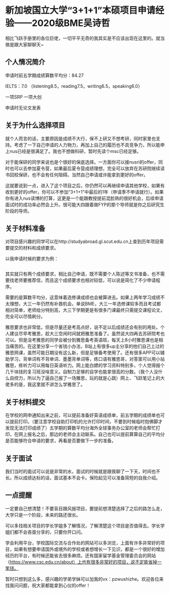 # 新加坡国立大学“3+1+1”本硕项目申请经验——2020级BME吴诗哲

相比飞跃手册里的各位巨佬，一切平平无奇的我其实是不应该出现在这里的。就当做是跟大家聊聊天\~

&#x20;

## 个人情况简介

申请时前五学期成绩算数平均分：84.27

IELTS：7.0 （listening8.5，reading7.5，writing6.5，speaking6.0）

一项SRP 一项大创

申请时无论文发表

## 关于为什么选择项目

就个人而言的话，主要原因是成绩不大行，保不上研又不想考研，同时家里也支持。考虑了一下自己申请的人力物力，再加上自己的履历也不具竞争力，所以能申上nus已经是很满足了。我也不想做科研，暂时先读个msc已经足够。

对于能保研的同学来说也是个很好的保底选择。一方面你可以接nusri的offer，同时也可以去参加夏令营，如果最后夏令营成绩理想，完全可以放弃在苏研院继续读书回校保研，也不会有任何阻碍。当然自己申请或许能拿到更好的offer。

这就要说到一点，进入了这个项目之后，你仍然可以再继续申请其他学校，如果有收到更好的offer，你可以不参加“3+1+1”中最后的1年（申请季不申请就行）。如果你有进入nus读博的打算，这更是一个能跟教授提前混脸熟的很好机会，后续申请面试时的成功率必然会上升。很可能大四跟着做FYP的那个导师就是你之后研究生阶段的导师。

## 关于材料准备

对项目感兴趣的同学可以在http://studyabroad.gl.scut.edu.cn上查到历年项目需要提交的材料和成绩要求。

以我申请时候的要求为例：

<figure><img src="blob:https://app.gitbook.com/43338516-085a-4a4d-9c1c-1be9385caeb4" alt=""><figcaption></figcaption></figure>

其实就只有两个成绩要求，相比自己申请，既不需要个人陈述等文书准备，也不需要找老师要推荐信，而且这个成绩要求也相对较低，可以说是简化了不少申请程序。

需要的是算数平均分，这意味着选修课成绩也会被算进去。如果上两年学习成绩不太理想，大三一年仍然有补救机会。单说BME，大三一年选修课较多而且考试都相对简单，老师给分特别高，大三下学期更是有很多门课最终只需提交课程论文，完全可以尽情刷分。

雅思要求也非常低，但是尽量还是考高点好，说不定以后成绩还会有别的用处。个人建议尽早考雅思，趁大三空闲时间就把雅思准备了。虽然说大四再去苏研院考也可以。但是没考雅思的同学会被分到雅思备考英语班，每天上8小时雅思课也是相当痛苦的。在这里分享一个省钱小办法，B站上有很多up主分享的他们自己上过的雅思网课，虽然可能日期没有这么新，但是足够备考使用了。还有很多APP可以辅助学习，背单词有不背单词、墨墨背单词等，练口语有雅思哥，对答案可以用小站雅思，练听力可以用每日英语听力。网上能白嫖的学习资料特别多，个人觉得报个几千块钱的复习班没啥意义。自制力足够的自学也能拿很高的分数。（我个人没什么自控力，所以为了逼自己报了一场雅思，玩的就是心跳）网上、飞跃笔记上的大佬多的是，我这里就不讲怎么学雅思了。

## 关于材料提交

在学校的网申通知出来之前，可以提前准备好英语成绩单，前五学期的成绩单也可以提前打印。（要注意学校自助打印机的允许打印时间，不要到时候临时抱佛脚才发现无法打印成绩了）五学期的算数平均分海外全球事务办公室的老师会帮忙打印，在网上报名之后，那边的老师会主动联系。自己也可以提前算算自己的平均分是否能够符合申请的要求，再看是否要做下一步的准备。

## &#x20;关于面试

我们当时的面试可以说是非常的水，面试的时候就是跟我聊了一下天，时间也不长。所以成绩达标的话，面试基本不会卡。保险起见可以准备简短的自我介绍。

## &#x20;一点提醒

一定要自己想清楚！不要盲目跟风报项目，要提前想清楚选择了之后的路怎么走，大学只是一个阶段，未来的路还很长。

可以多找相关项目的学长学姐多了解情况，了解清楚这个项目是否值得去。学长学姐们都不会吝啬分享的，只要你开口问。

学会利用平台，学校国际交流与合作处的网站可以多浏览，上面有许多非常好的项目，如果有想要申请国外或境外的学校或者想增长一下见识，都是一个很好的增加经历的平台，有时候还能省去很多麻烦。还有国家留学基金管理委员会的网站（https://www.csc.edu.cn/about）上也有很多非常好的项目，说不定能省掉一笔钱。

暂时只想到这么多，感兴趣的学弟学妹可以加我的vx：pzwushizhe。欢迎各位来找我问问题，祝大家都能拿到心仪的offer！
